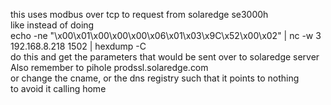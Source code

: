 this uses modbus over tcp to request from solaredge se3000h<br>
like instead of doing <br>
echo -ne "\x00\x01\x00\x00\x00\x06\x01\x03\x9C\x52\x00\x02" | nc -w 3 192.168.8.218 1502 | hexdump -C<br>
do this and get the parameters that would be sent over to solaredge server<br>
Also remember to pihole prodssl.solaredge.com<br>
or change the cname, or the dns registry such that it points to nothing<br>
to avoid it calling home<br>

